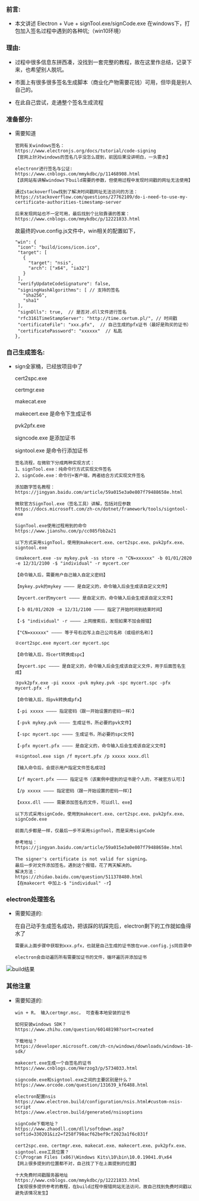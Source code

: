 ### 前言:

- 本文讲述 Electron + Vue + signTool.exe/signCode.exe 在windows下，打包加入签名过程中遇到的各种坑;（win10环境）

### 理由:

- 过程中很多信息东拼西凑，没找到一套完整的教程，故在这里作总结，记录下来，也希望别人脱坑。

- 市面上有很多很多签名生成脚本（商业化产物需要花钱）可用，但毕竟是别人自己的。

- 在此自己尝试，走通整个签名生成流程

### 准备部分:

- 需要知道

  ```shell
  官网有关windows签名：
  https://www.electronjs.org/docs/tutorial/code-signing
  【官网上针对windows的签名几乎没怎么提到，前因后果没讲明白，一头雾水】
  ```

  ```
  electronr进行签名与公证:
  https://www.cnblogs.com/mmykdbc/p/11468908.html
  【该网站有讲解windows下build需要的参数，但使用过程中发现时间戳的网址无法使用】
  ```

  ```
  通过stackoverflow找到了解决时间戳网址无法访问的方法：
  https://stackoverflow.com/questions/27762109/do-i-need-to-use-my-certificate-authorities-timestamp-server

  后来发现网站也不一定可用，最后找到个比较靠谱的答案：
  https://www.cnblogs.com/mmykdbc/p/12221833.html
  ```

  故最终的vue.config.js文件中，win相关的配置如下，
  ```
  "win": {
   "icon": "build/icons/icon.ico",
   "target": [
     {
       "target": "nsis",
       "arch": ["x64", "ia32"]
     }
   ],
   "verifyUpdateCodeSignature": false,  
   "signingHashAlgorithms": [ // 支持的签名
     "sha256",
     "sha1"
   ],
   "signDlls": true,  // 是否对.dll文件进行签名
   "rfc3161TimeStampServer": "http://time.certum.pl/", // 时间戳
   "certificateFile": "xxx.pfx",  // 自己生成的pfx证书（最好是购买的证书）
   "certificatePassword": "xxxxxx"  // 私匙
  },  
  ```


### 自己生成签名:

- sign全家桶，已经放项目中了
  
  cert2spc.exe

  certmgr.exe

  makecat.exe

  makecert.exe  是命令下生成证书

  pvk2pfx.exe 

  signcode.exe  是添加证书

  signtool.exe  是命令行添加证书

  ```
  签名流程，在微软下分成两种实现方式：
  1、signTool.exe：纯命令行方式实现文件签名
  2、signCode.exe：命令行+客户端，两者结合方式实现文件签名
  ```

  ```
  添加数字签名教程：
  https://jingyan.baidu.com/article/59a015e3a0e807f79488658e.html
  ```

  ```
  微软官方SignTool.exe（签名工具）讲解，包括对应参数
  https://docs.microsoft.com/zh-cn/dotnet/framework/tools/signtool-exe
  ```

  ```
  SignTool.exe使用过程用到的命令
  https://www.jianshu.com/p/cc085fbb2a21
  ```

  ```
  以下方式采用signTool，使用到makecert.exe、cert2spc.exe、pvk2pfx.exe、signtool.exe

  ①makecert.exe -sv mykey.pvk -ss store -n "CN=xxxxxx" -b 01/01/2020 -e 12/31/2100 -$ "individual" -r mycert.cer

  【命令输入后，需要用户自己输入自定义密码】

  【mykey.pvk的mykey ———— 是自定义的，命令输入后会生成该自定义文件】

  【mycert.cer的mycert ———— 是自定义的，命令输入后会生成该自定义文件】

  【-b 01/01/2020 -e 12/31/2100 ———— 指定了开始时间到结束时间】

  【-$ "individual" -r ———— 上网搜索后，发现如果不加会报错】

  【"CN=xxxxxx" ———— 等于号右边写上自己公司名称（或组织名称）】

  ②cert2spc.exe mycert.cer mycert.spc

  【命令输入后，将cert转换成spc】

  【mycert.spc ———— 是自定义的，命令输入后会生成该自定义文件，用于后面签名生成】

  ③pvk2pfx.exe -pi xxxxx -pvk mykey.pvk -spc mycert.spc -pfx mycert.pfx -f

  【命令输入后，将pvk转换成pfx】

  【-pi xxxxx ———— 指定密码（跟一开始设置的密码一样）】

  【-pvk mykey.pvk ———— 生成证书，所必要的pvk文件】

  【-spc mycert.spc ———— 生成证书，所必要的spc文件】

  【-pfx mycert.pfx ———— 是自定义的，命令输入后会生成该自定义文件】

  ④signtool.exe sign /f mycert.pfx /p xxxxx xxxx.dll

  【输入命令后，会提示用户指定文件签名成功】

  【/f mycert.pfx ———— 指定证书（该案例中提到的证书是个人的，不被官方认可）】

  【/p xxxxx ———— 指定密码（跟一开始设置的密码一样）】

  【xxxx.dll ———— 需要添加签名的文件，可以dll、exe】
  ```

  ```
  以下方式采用signCode，使用到makecert.exe、cert2spc.exe、pvk2pfx.exe、signCode.exe
  
  前面几步都是一样，仅最后一步不采用signTool，而是采用signCode

  参考地址：
  https://jingyan.baidu.com/article/59a015e3a0e807f79488658e.html
  ```

  ```
  The signer's certificate is not valid for signing。
  最后一步对文件添加签名，遇到这个报错，花了两天解决的。
  解决方法：
  https://zhidao.baidu.com/question/511378480.html
  【在makecert 中加上-$ "individual" -r】
  ```

### electron处理签名

- 需要知道的:

  在自己动手生成签名成功，把该踩的坑踩完后，electron剩下的工作就如鱼得水了
  ```
  需要从上面步骤中获取到xxx.pfx，也就是自己生成的证书放在vue.config.js同目录中

  electron会自动遍历所有需要加证书的文件，循环遍历并添加证书
  ```
![build结果](https://raw.githubusercontent.com/victor-fa/electron-build-sign/master/img/electron-sign.jpg)

### 其他注意

- 需要知道的:
  
  ```
  win + R， 输入certmgr.msc， 可查看本地安装的证书
  ```

  ```
  如何安装windows SDK？
  https://www.zhihu.com/question/60148198?sort=created

  下载地址？
  https://developer.microsoft.com/zh-cn/windows/downloads/windows-10-sdk/
  ```

  ```
  makecert.exe生成一个自签名的证书
  https://www.cnblogs.com/Herzog3/p/5734033.html
  ```

  ```
  signcode.exe和signtool.exe之间的主要区别是什么？
  https://www.orcode.com/question/131639_kf6488.html
  ```
  ```
  electron配置nsis
  https://www.electron.build/configuration/nsis.html#custom-nsis-script
  https://www.electron.build/generated/nsisoptions
  ```
  ```
  signCode下载地址？
  https://www.zhaodll.com/dll/softdown.asp?softid=330201&iz2=f258f798acf62bef9cf2023a1f6c831f
  ```
  ```
  cert2spc.exe、certmgr.exe、makecat.exe、makecert.exe、pvk2pfx.exe、signtool.exe工具位置？
  C:\Program Files (x86)\Windows Kits\10\bin\10.0.19041.0\x64
  【网上很多提到的位置都不对，自己找了下在上面提到的位置】
  ```

  ```
  十大免费时间戳服务器地址
  https://www.cnblogs.com/mmykdbc/p/12221833.html
  【发现很多提供参考的教程，在build过程中报错网站无法访问，故自己找到免费时间戳以避免该情况发生】
  ```
  